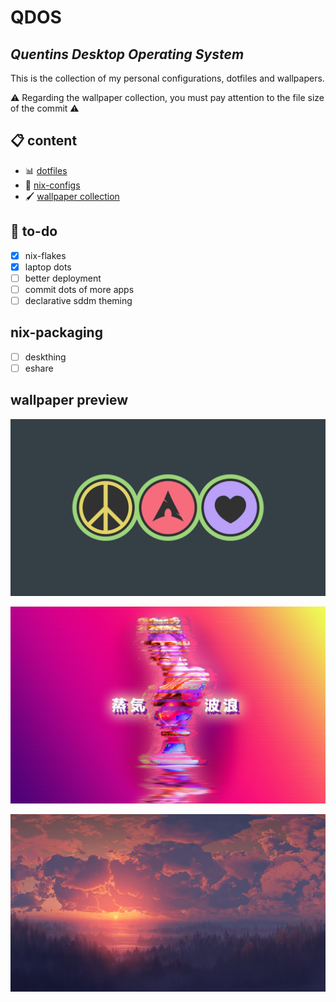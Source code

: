 # QDOS
## *Quentins Desktop Operating System*  

This is the collection of my personal configurations, dotfiles and wallpapers.

⚠️ Regarding the wallpaper collection, you must pay attention to the file size of the commit ⚠️

## 📋 content
- 📊 [dotfiles](dotfiles)
- 🧭 [nix-configs](nix-config)
- 🖌️ [wallpaper collection](wallpaper)

## 📑 to-do
- [x] nix-flakes
- [x] laptop dots
- [ ] better deployment
- [ ] commit dots of more apps
- [ ] declarative sddm theming

## nix-packaging
- [ ] deskthing
- [ ] eshare

## wallpaper preview
![Arch-Peace](wallpaper/desktop/arch-peace.png?raw=true "Arch-Peace")

![Vaporwave](wallpaper/desktop/long-lost.jpg?raw=true "Vaporwave")

![Red-Sunset](wallpaper/desktop/red-sunset.jpg?raw=true "Red-Sunset")
